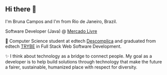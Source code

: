 ## Hi there 👋
I'm Bruna Campos and I'm from Rio de Janeiro, Brazil.

Software Developer (Java) @ [Mercado Livre](https://www.mercadolivre.com.br/)

🔭 Computer Science student at edtech [Descomplica](https://descomplica.com.br/faculdade/) and graduated from edtech [TRYBE](https://www.linkedin.com/school/betrybe/) in Full Stack Web Software Development.

✨ I think about technology as a bridge to connect people. My goal as a developer is to help build solutions through technology that make the future a fairer, sustainable, humanized place with respect for diversity.

